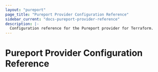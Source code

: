 ```yaml
---
layout: "pureport"
page_title: "Pureport Provider Configuration Reference"
sidebar_current: "docs-pureport-provider-reference"
description: |-
  Configuration reference for the Pureport provider for Terraform.
---
```


# Pureport Provider Configuration Reference
